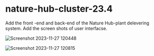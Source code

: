 # nature-hub-cluster-23.4
Add the front -end and back-end of the Nature Hub-plant delevering system.
Add the screen shots of user interfacse.



![Screenshot 2023-11-27 120448](https://github.com/Cluster-23-4/nature-hub-cluster-23.4/assets/90669641/09c0cc53-81db-4752-a52c-5d55d5335877)

![Screenshot 2023-11-27 120815](https://github.com/Cluster-23-4/nature-hub-cluster-23.4/assets/90669641/bd0c8b01-6695-4c94-b3de-84ddf3805bfa)
